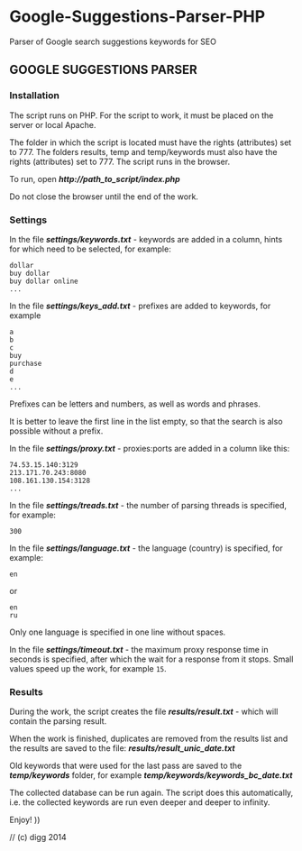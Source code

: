 # Google-Suggestions-Parser-PHP
Parser of Google search suggestions keywords for SEO

GOOGLE SUGGESTIONS PARSER
--------------------------

### Installation
The script runs on PHP. For the script to work, it must be placed on the server or local Apache.

The folder in which the script is located must have the rights (attributes) set to 777.
The folders results, temp and temp/keywords must also have the rights (attributes) set to 777.
The script runs in the browser.

To run, open ***http://path_to_script/index.php***

Do not close the browser until the end of the work.

### Settings

In the file ***settings/keywords.txt*** - keywords are added in a column, hints for which need to be selected, for example:
```
dollar
buy dollar
buy dollar online
...
```

In the file ***settings/keys_add.txt*** - prefixes are added to keywords, for example
```
a
b
c
buy
purchase
d
e
...
```
Prefixes can be letters and numbers, as well as words and phrases.

It is better to leave the first line in the list empty, so that the search is also possible without a prefix.

In the file ***settings/proxy.txt*** - proxies:ports are added in a column like this:
```
74.53.15.140:3129
213.171.70.243:8080
108.161.130.154:3128
...
```

In the file ***settings/treads.txt*** - the number of parsing threads is specified, for example:
```
300
```

In the file ***settings/language.txt*** - the language (country) is specified, for example:
```
en
```
or
```
en
ru
```
Only one language is specified in one line without spaces.

In the file ***settings/timeout.txt*** - the maximum proxy response time in seconds is specified, after which the wait for a response from it stops. Small values ​​speed up the work, for example ```15```.

### Results

During the work, the script creates the file ***results/result.txt*** - which will contain the parsing result.

When the work is finished, duplicates are removed from the results list and the results are saved to the file:
***results/result_unic_date.txt***

Old keywords that were used for the last pass are saved to the ***temp/keywords*** folder, for example ***temp/keywords/keywords_bc_date.txt***

The collected database can be run again. The script does this automatically, i.e. the collected keywords are run even deeper and deeper to infinity.

Enjoy! ))

// (c) digg 2014
